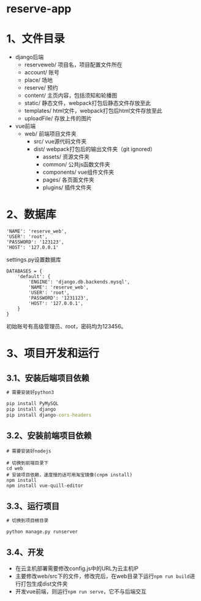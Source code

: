 # reserve-app

# 1、文件目录

- django后端
    - reserveweb/ 项目名，项目配置文件所在
    - account/ 账号
    - place/ 场地
    - reserve/ 预约
    - content/ 主页内容，包括须知和轮播图
    - static/ 静态文件，webpack打包后静态文件存放至此
    - templates/ html文件，webpack打包后html文件存放至此
    - uploadFile/ 存放上传的图片
- vue前端
    - web/ 前端项目文件夹
        - src/ vue源代码文件夹
        - dist/ webpack打包后的输出文件夹（git ignored）
            - assets/ 资源文件夹
            - common/ 公共js函数文件夹
            - components/ vue组件文件夹
            - pages/ 各页面文件夹
            - plugins/ 插件文件夹
        

# 2、数据库
```
'NAME': 'reserve_web',
'USER': 'root',
'PASSWORD': '123123',
'HOST': '127.0.0.1'
```
settings.py设置数据库
```
DATABASES = {
    'default': {
        'ENGINE': 'django.db.backends.mysql',
        'NAME': 'reserve_web',
        'USER': 'root',
        'PASSWORD': '1231123',
        'HOST': '127.0.0.1',
    }
}
```
初始账号有高级管理员、root，密码均为123456。

# 3、项目开发和运行

## 3.1、安装后端项目依赖
```cmd
# 需要安装好python3

pip install PyMySQL
pip install django
pip install django-cors-headers
```

## 3.2、安装前端项目依赖
```
# 需要安装好nodejs

# 切换到前端目录下
cd web
# 安装项目依赖，速度慢的话可用淘宝镜像(cnpm install)
npm install
npm install vue-quill-editor
```
## 3.3、运行项目
```cmd
# 切换到项目根目录

python manage.py runserver
```


## 3.4、开发
* 在云主机部署需要修改config.js中的URL为云主机IP
* 主要修改web/src下的文件，修改完后，在web目录下运行`npm run build`进行打包生成dist文件夹  
* 开发vue前端，则运行`npm run serve`，它不与后端交互


